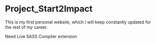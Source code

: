 # Project_Start2Impact
This is my first personal website, which I will keep constantly updated for the rest of my career.

Need Live SASS Compiler extension 